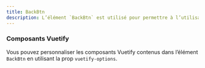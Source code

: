 ```yaml
---
title: BackBtn
description: L’élément `BackBtn` est utilisé pour permettre à l’utilisateur de revenir à la page précédente.
---
```


<doc-tabs>

<doc-tab-item label="Utilisation">

<doc-usage name="back-btn"></doc-usage>

</doc-tab-item>

<doc-tab-item label="API">

<doc-api name="back-btn"></doc-api>

</doc-tab-item>

<doc-tab-item label="Personnalisation">

### Composants Vuetify

Vous pouvez personnaliser les composants Vuetify contenus dans l’élément `BackBtn` en utilisant la prop `vuetify-options`.

<doc-example file="back-btn/options"></doc-example>

</doc-tab-item>


</doc-tabs>
